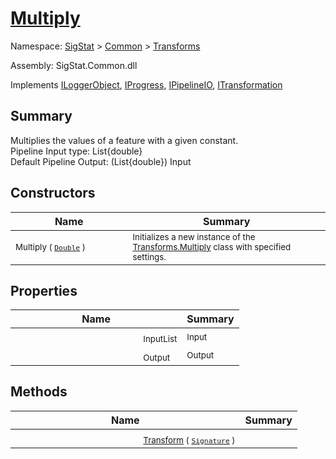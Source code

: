 # [Multiply](./Multiply.md)

Namespace: [SigStat]() > [Common](./../README.md) > [Transforms](./README.md)

Assembly: SigStat.Common.dll

Implements [ILoggerObject](./../ILoggerObject.md), [IProgress](./../Helpers/IProgress.md), [IPipelineIO](./../Pipeline/IPipelineIO.md), [ITransformation](./../ITransformation.md)

## Summary
Multiplies the values of a feature with a given constant.  <br>Pipeline Input type: List{double}<br>Default Pipeline Output: (List{double}) Input

## Constructors

| Name | Summary | 
| --- | --- | 
| <img width=200/> <sub>Multiply ( [`Double`](https://docs.microsoft.com/en-us/dotnet/api/System.Double) )</sub>| <sub>Initializes a new instance of the [Transforms.Multiply](https://github.com/hargitomi97/sigstat/blob/master/docs/md/SigStat/Common/Transforms/Multiply.md) class with specified settings.</sub>| <br>


## Properties

| Name | Summary | 
| --- | --- | 
| <img width=200/> <sub>InputList</sub>| <sub>Input</sub>| <br>
| <img width=200/> <sub>Output</sub>| <sub>Output</sub>| <br>


## Methods

| Name | Summary | 
| --- | --- | 
| <img width=200/> <sub>[Transform](./Methods/Multiply-100663629.md) ( [`Signature`](./../Signature.md) )</sub>| <sub></sub>| <br>


